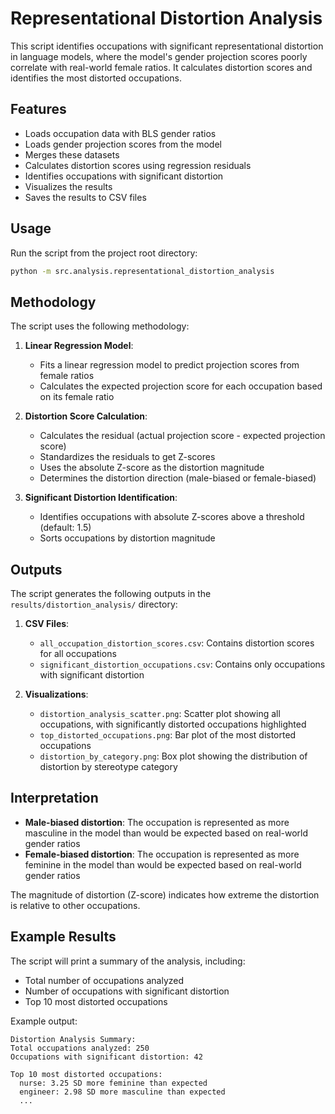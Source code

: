 # Representational Distortion Analysis

This script identifies occupations with significant representational distortion in language models, where the model's gender projection scores poorly correlate with real-world female ratios. It calculates distortion scores and identifies the most distorted occupations.

## Features

- Loads occupation data with BLS gender ratios
- Loads gender projection scores from the model
- Merges these datasets
- Calculates distortion scores using regression residuals
- Identifies occupations with significant distortion
- Visualizes the results
- Saves the results to CSV files

## Usage

Run the script from the project root directory:

```bash
python -m src.analysis.representational_distortion_analysis
```

## Methodology

The script uses the following methodology:

1. **Linear Regression Model**:
   - Fits a linear regression model to predict projection scores from female ratios
   - Calculates the expected projection score for each occupation based on its female ratio

2. **Distortion Score Calculation**:
   - Calculates the residual (actual projection score - expected projection score)
   - Standardizes the residuals to get Z-scores
   - Uses the absolute Z-score as the distortion magnitude
   - Determines the distortion direction (male-biased or female-biased)

3. **Significant Distortion Identification**:
   - Identifies occupations with absolute Z-scores above a threshold (default: 1.5)
   - Sorts occupations by distortion magnitude

## Outputs

The script generates the following outputs in the `results/distortion_analysis/` directory:

1. **CSV Files**:
   - `all_occupation_distortion_scores.csv`: Contains distortion scores for all occupations
   - `significant_distortion_occupations.csv`: Contains only occupations with significant distortion

2. **Visualizations**:
   - `distortion_analysis_scatter.png`: Scatter plot showing all occupations, with significantly distorted occupations highlighted
   - `top_distorted_occupations.png`: Bar plot of the most distorted occupations
   - `distortion_by_category.png`: Box plot showing the distribution of distortion by stereotype category

## Interpretation

- **Male-biased distortion**: The occupation is represented as more masculine in the model than would be expected based on real-world gender ratios
- **Female-biased distortion**: The occupation is represented as more feminine in the model than would be expected based on real-world gender ratios

The magnitude of distortion (Z-score) indicates how extreme the distortion is relative to other occupations.

## Example Results

The script will print a summary of the analysis, including:
- Total number of occupations analyzed
- Number of occupations with significant distortion
- Top 10 most distorted occupations

Example output:
```
Distortion Analysis Summary:
Total occupations analyzed: 250
Occupations with significant distortion: 42

Top 10 most distorted occupations:
  nurse: 3.25 SD more feminine than expected
  engineer: 2.98 SD more masculine than expected
  ...
```
